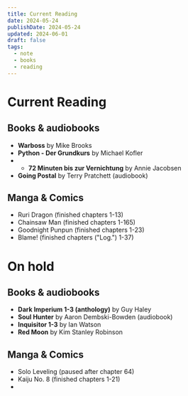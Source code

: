 ```yaml
---
title: Current Reading
date: 2024-05-24
publishDate: 2024-05-24
updated: 2024-06-01
draft: false
tags:
  - note
  - books
  - reading
---
```

 
# Current Reading

## Books & audiobooks

- **Warboss** by Mike Brooks
- **Python - Der Grundkurs** by Michael Kofler
- - **72 Minuten bis zur Vernichtung** by Annie Jacobsen
- **Going Postal** by Terry Pratchett (audiobook)

## Manga & Comics

- Ruri Dragon (finished chapters 1-13)
- Chainsaw Man (finished chapters 1-165)
- Goodnight Punpun (finished chapters 1-23)
- Blame! (finished chapters ("Log.") 1-37)


# On hold

## Books & audiobooks

- **Dark Imperium 1-3 (anthology)** by Guy Haley
- **Soul Hunter** by Aaron Dembski-Bowden (audiobook)
- **Inquisitor 1-3** by Ian Watson
- **Red Moon** by Kim Stanley Robinson

## Manga & Comics

- Solo Leveling (paused after chapter 64)
- Kaiju No. 8 (finished chapters 1-21)
- 